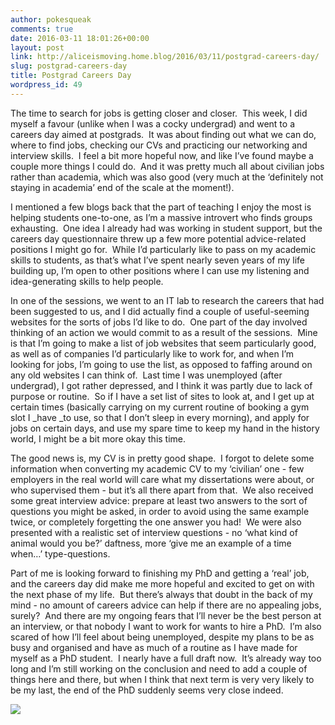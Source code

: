```yaml
---
author: pokesqueak
comments: true
date: 2016-03-11 18:01:26+00:00
layout: post
link: http://aliceismoving.home.blog/2016/03/11/postgrad-careers-day/
slug: postgrad-careers-day
title: Postgrad Careers Day
wordpress_id: 49
---
```


The time to search for jobs is getting closer and closer.  This week, I did myself a favour (unlike when I was a cocky undergrad) and went to a careers day aimed at postgrads.  It was about finding out what we can do, where to find jobs, checking our CVs and practicing our networking and interview skills.  I feel a bit more hopeful now, and like I’ve found maybe a couple more things I could do.  And it was pretty much all about civilian jobs rather than academia, which was also good (very much at the ‘definitely not staying in academia’ end of the scale at the moment!).

I mentioned a few blogs back that the part of teaching I enjoy the most is helping students one-to-one, as I’m a massive introvert who finds groups exhausting.  One idea I already had was working in student support, but the careers day questionnaire threw up a few more potential advice-related positions I might go for.  While I’d particularly like to pass on my academic skills to students, as that’s what I’ve spent nearly seven years of my life building up, I’m open to other positions where I can use my listening and idea-generating skills to help people.

In one of the sessions, we went to an IT lab to research the careers that had been suggested to us, and I did actually find a couple of useful-seeming websites for the sorts of jobs I’d like to do.  One part of the day involved thinking of an action we would commit to as a result of the sessions.  Mine is that I’m going to make a list of job websites that seem particularly good, as well as of companies I’d particularly like to work for, and when I’m looking for jobs, I’m going to use the list, as opposed to faffing around on any old websites I can think of.  Last time I was unemployed (after undergrad), I got rather depressed, and I think it was partly due to lack of purpose or routine.  So if I have a set list of sites to look at, and I get up at certain times (basically carrying on my current routine of booking a gym slot I _have _to use, so that I don’t sleep in every morning), and apply for jobs on certain days, and use my spare time to keep my hand in the history world, I might be a bit more okay this time.

The good news is, my CV is in pretty good shape.  I forgot to delete some information when converting my academic CV to my ‘civilian’ one - few employers in the real world will care what my dissertations were about, or who supervised them - but it’s all there apart from that.  We also received some great interview advice: prepare at least two answers to the sort of questions you might be asked, in order to avoid using the same example twice, or completely forgetting the one answer you had!  We were also presented with a realistic set of interview questions - no ‘what kind of animal would you be?’ daftness, more ‘give me an example of a time when…’ type-questions.

Part of me is looking forward to finishing my PhD and getting a ‘real’ job, and the careers day did make me more hopeful and excited to get on with the next phase of my life.  But there’s always that doubt in the back of my mind - no amount of careers advice can help if there are no appealing jobs, surely?  And there are my ongoing fears that I’ll never be the best person at an interview, or that nobody I want to work for wants to hire a PhD.  I’m also scared of how I’ll feel about being unemployed, despite my plans to be as busy and organised and have as much of a routine as I have made for myself as a PhD student.  I nearly have a full draft now.  It’s already way too long and I’m still working on the conclusion and need to add a couple of things here and there, but when I think that next term is very very likely to be my last, the end of the PhD suddenly seems very close indeed.

![](https://66.media.tumblr.com/8e8f855860195196b7b83b4ec219788a/tumblr_inline_o3vzb1z5RI1s70b7a_540.jpg)
